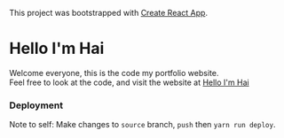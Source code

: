 This project was bootstrapped with [Create React App](https://github.com/facebook/create-react-app).

# Hello I'm Hai

Welcome everyone, this is the code my portfolio website.<br />
Feel free to look at the code, and visit the website at [Hello I'm Hai](https://helloimhai.github.io/)

### Deployment

Note to self: Make changes to `source` branch, `push` then `yarn run deploy`.
